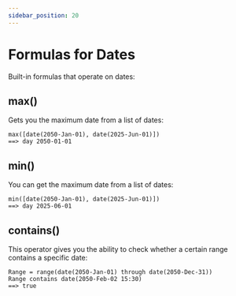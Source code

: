 ```yaml
---
sidebar_position: 20
---
```


# Formulas for Dates

Built-in formulas that operate on dates:

## max()

Gets you the maximum date from a list of dates:

```deci live
max([date(2050-Jan-01), date(2025-Jun-01)])
==> day 2050-01-01
```

## min()

You can get the maximum date from a list of dates:

```deci live
min([date(2050-Jan-01), date(2025-Jun-01)])
==> day 2025-06-01
```

## contains()

This operator gives you the ability to check whether a certain range contains a specific date:

```deci live
Range = range(date(2050-Jan-01) through date(2050-Dec-31))
Range contains date(2050-Feb-02 15:30)
==> true
```
